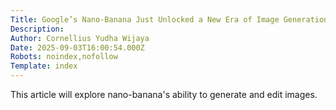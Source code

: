 ```yaml
---
Title: Google’s Nano-Banana Just Unlocked a New Era of Image Generation
Description: 
Author: Cornellius Yudha Wijaya
Date: 2025-09-03T16:00:54.000Z
Robots: noindex,nofollow
Template: index
---
```

This article will explore nano-banana's ability to generate and edit images.